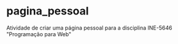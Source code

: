 # pagina_pessoal
Atividade de criar uma página pessoal para a disciplina INE-5646 "Programação para Web"
